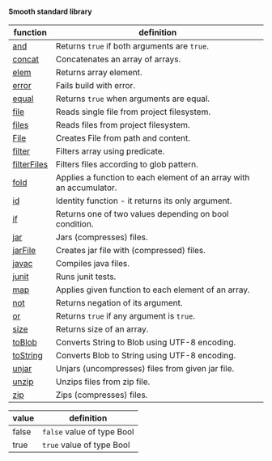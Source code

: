 #### Smooth standard library

| function                          | definition                                                          |
|-----------------------------------|---------------------------------------------------------------------|
| [and](api/and.md)                 | Returns `true` if both arguments are `true`.                        |
| [concat](api/concat.md)           | Concatenates an array of arrays.                                    |
| [elem](api/elem.md)               | Returns array element.                                              |
| [error](api/error.md)             | Fails build with error.                                             |
| [equal](api/equal.md)             | Returns `true` when arguments are equal.                            |
| [file](api/file.md)               | Reads single file from project filesystem.                          |
| [files](api/files.md)             | Reads files from project filesystem.                                |
| [File](api/File.md)               | Creates File from path and content.                                 |
| [filter](api/filter.md)           | Filters array using predicate.                                      |
| [filterFiles](api/filterFiles.md) | Filters files according to glob pattern.                            |
| [fold](api/fold.md)               | Applies a function to each element of an array with an accumulator. |
| [id](api/id.md)                   | Identity function - it returns its only argument.                   |
| [if](api/if.md)                   | Returns one of two values depending on bool condition.              |
| [jar](api/jar.md)                 | Jars (compresses) files.                                            |
| [jarFile](api/jarFile.md)         | Creates jar file with (compressed) files.                           |
| [javac](api/javac.md)             | Compiles java files.                                                |
| [junit](api/junit.md)             | Runs junit tests.                                                   |
| [map](api/map.md)                 | Applies given function to each element of an array.                 |
| [not](api/not.md)                 | Returns negation of its argument.                                   |
| [or](api/or.md)                   | Returns `true` if any argument is `true`.                           |
| [size](api/size.md)               | Returns size of an array.                                           |
| [toBlob](api/toBlob.md)           | Converts String to Blob using UTF-8 encoding.                       |
| [toString](api/toString.md)       | Converts Blob to String using UTF-8 encoding.                       |
| [unjar](api/unjar.md)             | Unjars (uncompresses) files from given jar file.                    |
| [unzip](api/unzip.md)             | Unzips files from zip file.                                         |
| [zip](api/zip.md)                 | Zips (compresses) files.                                            |

| value | definition                 |
|-------|----------------------------|
| false | `false` value of type Bool |
| true  | `true` value of type Bool  |
